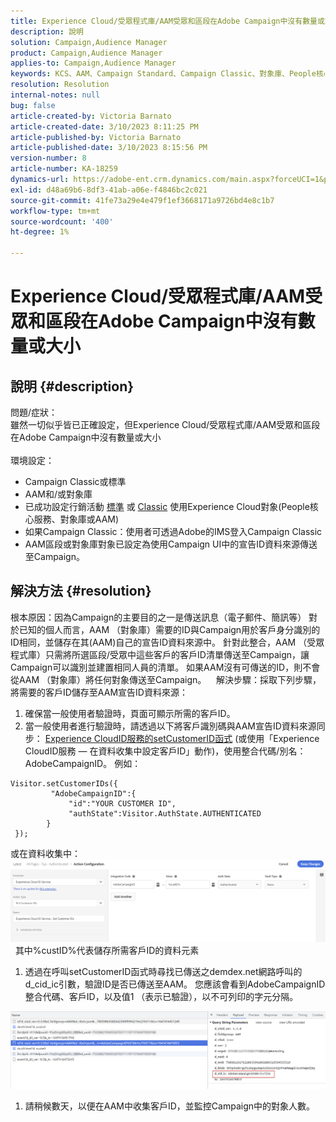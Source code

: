 ```yaml
---
title: Experience Cloud/受眾程式庫/AAM受眾和區段在Adobe Campaign中沒有數量或大小
description: 說明
solution: Campaign,Audience Manager
product: Campaign,Audience Manager
applies-to: Campaign,Audience Manager
keywords: KCS、AAM、Campaign Standard、Campaign Classic、對象庫、People核心服務、Experience Cloud對象
resolution: Resolution
internal-notes: null
bug: false
article-created-by: Victoria Barnato
article-created-date: 3/10/2023 8:11:25 PM
article-published-by: Victoria Barnato
article-published-date: 3/10/2023 8:15:56 PM
version-number: 8
article-number: KA-18259
dynamics-url: https://adobe-ent.crm.dynamics.com/main.aspx?forceUCI=1&pagetype=entityrecord&etn=knowledgearticle&id=4787acb6-7fbf-ed11-83ff-6045bd006b3d
exl-id: d48a69b6-8df3-41ab-a06e-f4846bc2c021
source-git-commit: 41fe73a29e4e479f1ef3668171a9726bd4e8c1b7
workflow-type: tm+mt
source-wordcount: '400'
ht-degree: 1%

---
```


# Experience Cloud/受眾程式庫/AAM受眾和區段在Adobe Campaign中沒有數量或大小

## 說明 {#description}

問題/症狀：
<br>雖然一切似乎皆已正確設定，但Experience Cloud/受眾程式庫/AAM受眾和區段在Adobe Campaign中沒有數量或大小
<br> 
<br>環境設定：<br>
- Campaign Classic或標準
- AAM和/或對象庫
- 已成功設定行銷活動 [標準](https://experienceleague.adobe.com/docs/campaign-standard/using/integrating-with-adobe-cloud/working-with-campaign-and-audience-manager-or-people-core-service/provisioning-and-configuring-integration-with-audience-manager-or-people-core-service.html?lang=en) 或 [Classic](https://experienceleague.adobe.com/docs/campaign-classic/using/integrating-with-adobe-experience-cloud/audience-sharing/configuring-shared-audiences-integration-in-adobe-campaign.html?lang=en) 使用Experience Cloud對象(People核心服務、對象庫或AAM)
- 如果Campaign Classic：使用者可透過Adobe的IMS登入Campaign Classic
- AAM區段或對象庫對象已設定為使用Campaign UI中的宣告ID資料來源傳送至Campaign。



## 解決方法 {#resolution}


根本原因：因為Campaign的主要目的之一是傳送訊息（電子郵件、簡訊等） 對於已知的個人而言，AAM （對象庫）需要的ID與Campaign用於客戶身分識別的ID相同，並儲存在其(AAM)自己的宣告ID資料來源中。 針對此整合，AAM （受眾程式庫）只需將所選區段/受眾中這些客戶的客戶ID清單傳送至Campaign，讓Campaign可以識別並建置相同人員的清單。 如果AAM沒有可傳送的ID，則不會從AAM （對象庫）將任何對象傳送至Campaign。 
 
解決步驟：採取下列步驟，將需要的客戶ID儲存至AAM宣告ID資料來源：

1. 確保當一般使用者驗證時，頁面可顯示所需的客戶ID。
2. 當一般使用者進行驗證時，請透過以下將客戶識別碼與AAM宣告ID資料來源同步： [Experience CloudID服務的setCustomerID函式](https://experienceleague.adobe.com/docs/id-service/using/id-service-api/methods/setcustomerids.html?lang=en) (或使用「Experience CloudID服務 — 在資料收集中設定客戶ID」動作)，使用整合代碼/別名：AdobeCampaignID。 例如：



```
Visitor.setCustomerIDs({
         "AdobeCampaignID":{ 
             "id":"YOUR CUSTOMER ID", 
             "authState":Visitor.AuthState.AUTHENTICATED 
        } 
 });
```


或在資料收集中：
![](assets/4e9305cf-76a5-ec11-983f-0022480b028f.png)
 
其中%custID%代表儲存所需客戶ID的資料元素

1. 透過在呼叫setCustomerID函式時尋找已傳送之demdex.net網路呼叫的d_cid_ic引數，驗證ID是否已傳送至AAM。 您應該會看到AdobeCampaignID整合代碼、客戶ID，以及值1 （表示已驗證），以不可列印的字元分隔。


![](assets/4f9305cf-76a5-ec11-983f-0022480b028f.png)

1. 請稍候數天，以便在AAM中收集客戶ID，並監控Campaign中的對象人數。
